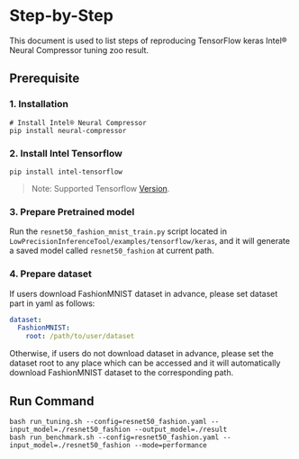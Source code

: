 Step-by-Step
============

This document is used to list steps of reproducing TensorFlow keras Intel® Neural Compressor tuning zoo result.


## Prerequisite

### 1. Installation
```shell
# Install Intel® Neural Compressor
pip install neural-compressor
```
### 2. Install Intel Tensorflow
```shell
pip install intel-tensorflow
```
> Note: Supported Tensorflow [Version](../../../README.md).

### 3. Prepare Pretrained model

Run the `resnet50_fashion_mnist_train.py` script located in `LowPrecisionInferenceTool/examples/tensorflow/keras`, and it will generate a saved model called `resnet50_fashion` at current path.

### 4. Prepare dataset

If users download FashionMNIST dataset in advance, please set dataset part in yaml as follows:

```yaml
dataset:
  FashionMNIST:
    root: /path/to/user/dataset
```

Otherwise, if users do not download dataset in advance, please set the dataset root to any place which can be accessed and it will automatically download FashionMNIST dataset to the corresponding path.


## Run Command
  ```shell
  bash run_tuning.sh --config=resnet50_fashion.yaml --input_model=./resnet50_fashion --output_model=./result
  bash run_benchmark.sh --config=resnet50_fashion.yaml --input_model=./resnet50_fashion --mode=performance
  ```

